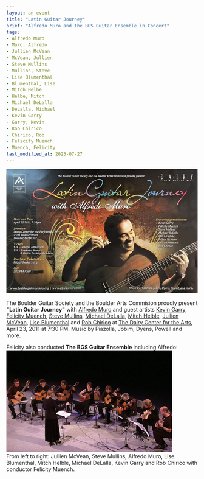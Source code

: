 ```yaml
---
layout: an-event
title: "Latin Guitar Journey"
brief: "Alfredo Muro and the BGS Guitar Ensemble in Concert"
tags:
- Alfredo Muro
- Muro, Alfredo
- Jullien McVean
- McVean, Jullien
- Steve Mullins
- Mullins, Steve
- Lise Blumenthal
- Blumenthal, Lise
- Mitch Helbe
- Helbe, Mitch
- Michael DeLalla
- DeLalla, Michael
- Kevin Garry
- Garry, Kevin
- Rob Chirico
- Chirico, Rob
- Felicity Muench
- Muench, Felicity
last_modified_at: 2025-07-27
---
```

![Poster for Latin Guitar Journey concert with Alfredo Muro](/pics/20110423-AlfredoBGSConcert.jpg)

The Boulder Guitar Society and the Boulder Arts Commision proudly present __"Latin Guitar Journey"__ with [Alfredo Muro](https://alfredomuro.com/) and guest artists [Kevin Garry](https://kevingarry.com/), [Felicity Muench](https://www.felicityguitar.com/), [Steve Mullins](https://stevemullinsmusic.com/), [Michael DeLalla](https://www.fallingmountain.com/), [Mitch Helble](https://www.facebook.com/mitch.helble/), [Jullien McVean](https://www.mcveanmusic.com/), [Lise Blumenthal](https://www.facebook.com/people/Lise-Blumenthal-Classical-Guitar/100064983481976/) and [Rob Chirico](https://www.youtube.com/@MusicfromRob) at <ins>The Dairy Center for the Arts</ins>, April 23, 2011 at 7:30 PM.  Music by Piazolla, Jobim, Dyens, Powell and more.

Felicity also conducted __The BGS Guitar Ensemble__ including Alfredo:  
![Felicty Muench conducting The Boulder Guitar Ensemble with Alfredo Muro](/pics/20110423-BGSEnsemble.png)  
From left to right: Jullien McVean, Steve Mullins, Alfredo Muro, Lise Blumenthal, Mitch Helble, Michael DeLalla, Kevin Garry and Rob Chirico with conductor Felicity Muench.
 

